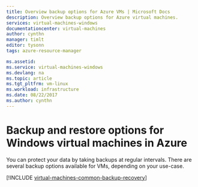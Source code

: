 ```yaml
---
title: Overview backup options for Azure VMs | Microsoft Docs
description: Overview backup options for Azure virtual machines.
services: virtual-machines-windows
documentationcenter: virtual-machines
author: cynthn
manager: timlt
editor: tysonn
tags: azure-resource-manager

ms.assetid: 
ms.service: virtual-machines-windows
ms.devlang: na
ms.topic: article
ms.tgt_pltfrm: vm-linux
ms.workload: infrastructure
ms.date: 08/22/2017
ms.author: cynthn
---
```


# Backup and restore options for Windows virtual machines in Azure
You can protect your data by taking backups at regular intervals. There are several backup options available for VMs, depending on your use-case.

[!INCLUDE [virtual-machines-common-backup-recovery](../../../includes/virtual-machines-common-backup-recovery.md)]